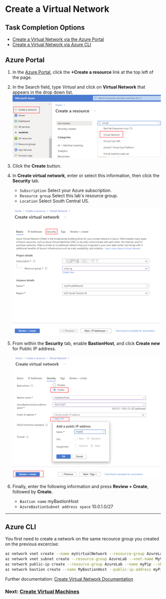 # Create a Virtual Network

## Task Completion Options
- [Create a Virtual Network via the Azure Portal](#azure-portal)
- [Create a Virtual Network via Azure CLI](#azure-cli)


## Azure Portal
1. In the [Azure Portal](https://portal.azure.com), click the **+Create a resource** link at the top left of the page.
1. In the Search field, type *Virtual* and click on **Virtual Network** that appears in the drop down list.
![Select Azure Resource Group](media/1.png)
1. Click the **Create** button.
1. In **Create virtual network**, enter or select this information, then click the **Security** tab.
    - `Subscription`	Select your Azure subscription.
    - `Resource group`	Select this lab's resource group.
    - `Location`	Select South Central US.

    ![Select Azure Resource Group](media/2.png)

1. From within the **Security** tab, enable **BastionHost**, and click **Create new** for Public IP address.

    ![Select Azure Resource Group](media/3.png)
    
1. Finally, enter the following information and press **Review + Create**, followed by **Create.** 
    - `Bastion name` myBastionHost
    - `AzureBastionSubnet address space` 10.0.1.0/27

----

## Azure CLI

You first need to create a network on the same recource group you created on the previous excercise:

```sh
az network vnet create --name myVirtualNetwork --resource-group AzureLab --subnet-name default  --location southcentralus
az network vnet subnet create --resource-group AzureLab --vnet-name MyVirtualNetwork -n AzureBastionSubnet --address-prefixes 10.0.1.0/27
az network public-ip create --resource-group AzureLab --name myPip --sku Standard --location southcentralus
az network bastion create --name MyBastionHost --public-ip-address myPip --resource-group AzureLab --vnet-name myVirtualNetwork --location southcentralus
```
Further documentation:  [Create Virtual Network Documentation](https://docs.microsoft.com/en-us/azure/virtual-network/quick-create-portal)

### Next: [Create Virtual Machines](../CreateVirtualMachine/CreateVirtualMachine.md) ###
